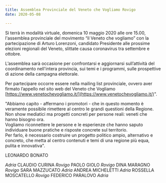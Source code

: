 ```yaml
---  
title: Assemblea Provinciale del Veneto che Vogliamo Rovigo
date: 2020-05-08

---
```


Si terrà in modalità virtuale, domenica 10 maggio 2020 alle ore 15.00, l'assemblea provinciale del movimento “il Veneto che vogliamo” con la partecipazione di Arturo Lorenzoni, candidato Presidente alle prossime elezioni regionali del Veneto, slittate causa coronavirus tra settembre e ottobre.  
  
L’assemblea sarà occasione per confrontarsi e aggiornarsi sull’attività del coordinamento nell'intera provincia, sui temi e i programmi, sulle prospettive di azione della campagna elettorale.  
  
Per partecipare occorre essere nella mailing list provinciale, ovvero aver firmato l’appello nel sito web del Veneto che Vogliamo [https://www.venetochevogliamo.it/](https://www.venetochevogliamo.it/)".  
  
"Abbiamo capito - affermano i promotori - che in questo momento è veramente possibile rimettere al centro le grandi questioni della Regione. Non show mediatici ma progetti concreti per persone reali: veneti che hanno bisogno ora.  
Vogliamo riconnettere le persone e le esperienze che hanno saputo individuare buone pratiche e risposte concrete sul territorio.  
Per farlo, è necessario costruire un progetto politico ampio, alternativo e concreto, che metta al centro contenuti e temi di una regione più equa, pulita e innovativa".


LEONARDO BONATO

_Adria_
CLAUDIO CURINA
_Rovigo_
PAOLO GIOLO
_Rovigo_
DINA MARAGNO
_Rovigo_
SARA MAZZUCATO
_Adria_
ANDREA MICHELETTI
_Adria_
ROSSELLA MOSCATELLO
_Rovigo_
FEDERICO PARALOVO
_Adria_
